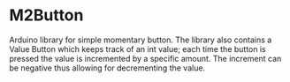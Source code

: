 # M2Button
Arduino library for simple momentary button. The library also contains a Value Button which keeps track of an int value; each time the button is pressed the value is incremented by a specific amount. The increment can be negative thus allowing for decrementing the value.
